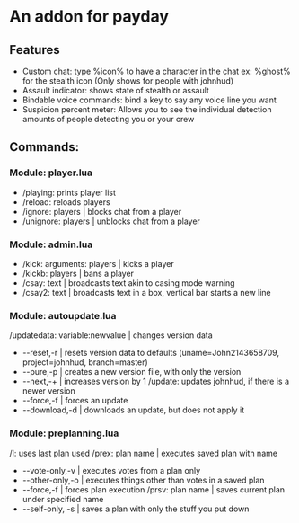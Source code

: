 # An addon for payday

## Features

 - Custom chat: type %icon% to have a character in the chat ex: %ghost% for the stealth icon (Only shows for people with johnhud)
 - Assault indicator: shows state of stealth or assault
 - Bindable voice commands: bind a key to say any voice line you want
 - Suspicion percent meter: Allows you to see the individual detection amounts of people detecting you or your crew

## Commands:
### Module: player.lua
 - /playing: prints player list
 - /reload: reloads players
 - /ignore: players | blocks chat from a player
 - /unignore: players | unblocks chat from a player
### Module: admin.lua
 - /kick: arguments: players | kicks a player
 - /kickb: players | bans a player
 - /csay: text | broadcasts text akin to casing mode warning
 - /csay2: text | broadcasts text in a box, vertical bar starts a new line
### Module: autoupdate.lua
/updatedata: variable:newvalue | changes version data
- --reset,-r | resets version data to defaults (uname=John2143658709, project=johnhud, branch=master) 
- --pure,-p | creates a new version file, with only the version 
- --next,-+ | increases version by 1 
/update: updates johnhud, if there is a newer version 
 - --force,-f | forces an update
 - --download,-d | downloads an update, but does not apply it
### Module: preplanning.lua
/l: uses last plan used
/prex: plan name | executes saved plan with name 
 - --vote-only,-v | executes votes from a plan only 
 - --other-only,-o | executes things other than votes in a saved plan 
 - --force,-f | forces plan execution
 /prsv: plan name | saves current plan under specified name 
 - --self-only, -s | saves a plan with only the stuff you put down
